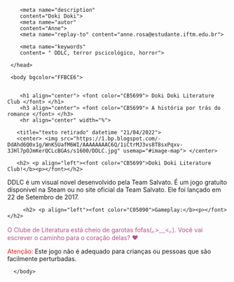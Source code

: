 
<html lang="pt BR" dir="ltl">
     <head>
	    <meta charset="utf-8">
		<title> Doki Doki History</title>
		
		<meta name="description"
		content="Doki Doki">
		<meta name="autor"
		content="Anne">
		<meta name="replay-to" content="anne.rosa@estudante.iftm.edu.br">
		
		<meta name="keywords"
		content= " DDLC, terror pscicológico, horror">
	
	 </head>
	 
	 <body bgcolor="FFBCE6">
	 
		
		<h1 align="center"> <font color="CB5699"> Doki Doki Literature Club </font> </h1>
		<h3 align="center"> <font color="CB5699"> A história por trás do romance </font> </h3>
		<hr align="center" width="%">
		
	   <title="texto retirado" datetime "21/04/2022">
	   <center> <img src="https://1.bp.blogspot.com/-DdAhd6Q0x1g/WnKSUafM6WI/AAAAAAAAC6Q/1iCtrMJ3vs8T8sxPqxv-3JHl7pOJmKerQCLcBGAs/s1600/DDLC.jpg" usemap="#image-map"> </center>

<map name="image-map">
    <area target="_blank" alt="Sayori" title="Sayori" href="file:///C:/Users/Home/Downloads/DokiDoki/sayori.html" coords="297,429,123,115" shape="rect">
    <area target="_blank" alt="Yuri" title="Yuri" href="file:///C:/Users/Home/Downloads/DokiDoki/yuri.html" coords="283,0,451,231" shape="0">
    <area target="_blank" alt="Monika" title="Monika" href="file:///C:/Users/Home/Downloads/DokiDoki/monika.html" coords="489,22,632,263" shape="0">
    <area target="_blank" alt="Natsuki" title="Natsuki" href="file:///C:/Users/Home/Downloads/DokiDoki/natsuki.html" coords="648,84,807,434" shape="0">
    <area target="_blank" alt="Música tradução" title="Música tradução" href="file:///C:/Users/Home/Downloads/DokiDoki/Musica.html" coords="479,339,124" shape="circle">
</map>

	   <h2> <p align="left"><font color="CB5699">Doki Doki Literature Club!</b><p></font></h2>
DDLC é um visual novel desenvolvido pela Team Salvato. É um jogo gratuito disponivel na Steam ou no site oficial da Team Salvato. Ele foi lançado em 22 de Setembro de 2017.
	   
		 <h2> <p align="left"><font color="C05090">Gameplay:</b><p></font></h2>
<p align="left"><font color="B54F89">O Clube de Literatura está cheio de garotas fofas(｡>﹏<｡). Você vai escrever o caminho para o coração delas? ❤<br></font>
<p align="left"><font color="F91A1A">Atenção: </font>Este jogo não é adequado para crianças ou pessoas que são facilmente perturbadas.	<br>			                         
		
		
      </body>

